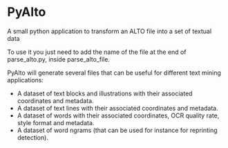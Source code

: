# PyAlto
A small python application to transform an ALTO file into a set of textual data

To use it you just need to add the name of the file at the end of parse_alto.py, inside parse_alto_file.

PyAlto will generate several files that can be useful for different text mining applications:
* A dataset of text blocks and illustrations with their associated coordinates and metadata.
* A dataset of text lines with their associated coordinates and metadata.
* A dataset of words with their associated coordinates, OCR quality rate, style format and metadata.
* A dataset of word ngrams (that can be used for instance for reprinting detection).
